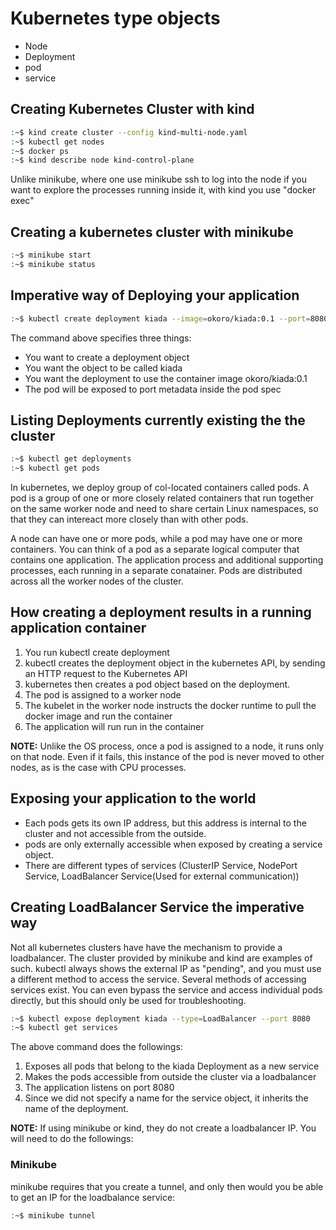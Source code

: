 # Kubernetes type objects

- Node
- Deployment
- pod
- service

## Creating Kubernetes Cluster with kind

```bash
:~$ kind create cluster --config kind-multi-node.yaml
:~$ kubectl get nodes
:~$ docker ps
:~$ kind describe node kind-control-plane
```

Unlike minikube, where one use minikube ssh to log into the node if you want to explore the processes running inside it,
with kind you use "docker exec"

## Creating a kubernetes cluster with minikube

```bash
:~$ minikube start
:~$ minikube status
```

## Imperative way of Deploying your application

```bash
:~$ kubectl create deployment kiada --image=okoro/kiada:0.1 --port=8080
```

The command above specifies three things:

- You want to create a deployment object
- You want the object to be called kiada
- You want the deployment to use the container image okoro/kiada:0.1
- The pod will be exposed to port metadata inside the pod spec

## Listing Deployments currently existing the the cluster

```bash
:~$ kubectl get deployments
:~$ kubectl get pods
```

In kubernetes, we deploy group of col-located containers called pods.
A pod is a group of one or more closely related containers that run together on the same worker node and need to share certain Linux namespaces, so that they can intereact more closely than with other pods.

A node can have one or more pods, while a pod may have one or more containers. You can think of a pod as a separate logical computer that contains one application. The application process and additional supporting processes, each running in a separate conatainer.
Pods are distributed across all the worker nodes of the cluster. 

## How creating a deployment results in a running application container

1. You run kubectl create deployment
2. kubectl creates the deployment object in the kubernetes API, by sending an HTTP request to the Kubernetes API
3. kubernetes then creates a pod object based on the deployment.
4. The pod is assigned to a worker node
5. The kubelet in the worker node instructs the docker runtime to pull the docker image and run the container
6. The application will run run in the container

**NOTE:** Unlike the OS process, once a pod is assigned to a node, it runs only on that node. Even if it fails, this instance of the pod is never moved to other nodes, as is the case with CPU processes.

## Exposing your application to the world

- Each pods gets its own IP address, but this address is internal to the cluster and not accessible from the outside.
- pods are only externally accessible when exposed by creating a service object.
- There are different types of services (ClusterIP Service, NodePort Service, LoadBalancer Service(Used for external communication))

## Creating LoadBalancer Service the imperative way

Not all kubernetes clusters have have the mechanism to provide a loadbalancer. The cluster provided by minikube and kind are examples of such. kubectl always shows the external IP as "pending", and you must use a different method to access the service.
Several methods of accessing services exist. You can even bypass the service and access individual pods directly, but this should only be used for troubleshooting.  

```bash
:~$ kubectl expose deployment kiada --type=LoadBalancer --port 8080
:~$ kubectl get services 
```

The above command does the followings:

1. Exposes all pods that belong to the kiada Deployment as a new service
2. Makes the pods accessible from outside the cluster via a loadbalancer
3. The application listens on port 8080 
4. Since we did not specify a name for the service object, it inherits the name of the deployment.

**NOTE:** 
If using minikube or kind, they do not create a loadbalancer IP. You will need to do the followings:

### Minikube

minikube requires that you create a tunnel, and only then would you be able to get an IP for the loadbalance service: 
```bash
:~$ minikube tunnel
```




